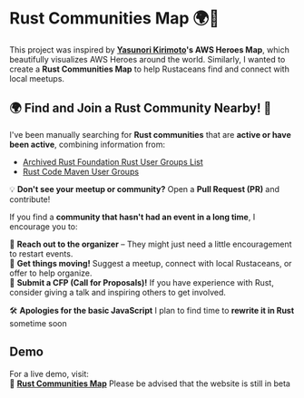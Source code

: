 
# Rust Communities Map 🌍🦀
This project was inspired by **[Yasunori Kirimoto](https://www.linkedin.com/in/yasunori-kirimoto/)'s AWS Heroes Map**, which beautifully visualizes AWS Heroes around the world. Similarly, I wanted to create a **Rust Communities Map** to help Rustaceans find and connect with local meetups.

## 🌍 Find and Join a Rust Community Nearby! 🦀  

I've been manually searching for **Rust communities** that are **active or have been active**, combining information from:  

- [Archived Rust Foundation Rust User Groups List](https://prev.rust-lang.org/en-US/user-groups.html)  
- [Rust Code Maven User Groups](https://rust.code-maven.com/user-groups)  

💡 **Don't see your meetup or community?** Open a **Pull Request (PR)** and contribute!

If you find a **community that hasn't had an event in a long time**, I encourage you to:  

📌 **Reach out to the organizer** – They might just need a little encouragement to restart events.  
📌 **Get things moving!** Suggest a meetup, connect with local Rustaceans, or offer to help organize.  
📌 **Submit a CFP (Call for Proposals)!** If you have experience with Rust, consider giving a talk and inspiring others to get involved.  

🛠️ **Apologies for the basic JavaScript** I plan to find time to **rewrite it in Rust** sometime soon

## Demo
For a live demo, visit:  
🔗 **[Rust Communities Map](https://mamaicode.github.io/rust-communities-map/)**
Please be advised that the website is still in beta